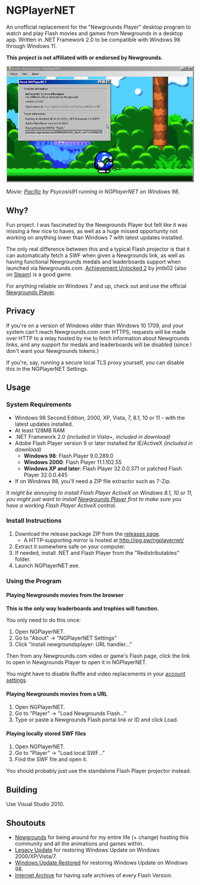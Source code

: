 # NGPlayerNET

An unofficial replacement for the "Newgrounds Player" desktop program to watch
and play Flash movies and games from Newgrounds in a desktop app. Written in
.NET Framework 2.0 to be compatible with Windows 98 through Windows 11.

**This project is not affiliated with or endorsed by Newgrounds.**

![The Flash movie "Pacific" running on NGPlayerNET on Windows 98, with the about box being displayed above it.](ReadmeImages/pacific_win98.png)

*Movie: [Pacific](https://www.newgrounds.com/portal/view/599291) by Psycosis91 running in NGPlayerNET on Windows 98.*

## Why?

Fun project. I was fascinated by the Newgrounds Player but felt like it was
missing a few nice to haves, as well as a huge missed opportunity not working
on anything lower than Windows 7 with latest updates installed.

The only real difference between this and a typical Flash projector is that it
can automatically fetch a SWF when given a Newgrounds link, as well as having
functional Newgrounds medals and leaderboards support when launched via
Newgrounds.com. [Achievement Unlocked 2](https://www.newgrounds.com/portal/view/553791)
by jmtb02 (also on [Steam](https://store.steampowered.com/app/2274110/)) is a
good game.

For anything reliable on Windows 7 and up, check out and use the official
[Newgrounds Player](https://www.newgrounds.com/flash/player).

## Privacy

If you're on a version of Windows older than Windows 10 1709, and your system
can't reach Newgrounds.com over HTTPS, requests will be made over HTTP to a
relay hosted by me to fetch information about Newgrounds links, and any support
for medals and leaderboards will be disabled (since I don't want your Newgrounds
tokens.)

If you're, say, running a secure local TLS proxy yourself, you can disable this
in the NGPlayerNET Settings.

## Usage

### System Requirements

- Windows 98 Second Edition, 2000, XP, Vista, 7, 8.1, 10 or 11 - with the latest
  updates installed.
- At least 128MB RAM
- .NET Framework 2.0 *(included in Vista+, included in download)*
- Adobe Flash Player version 9 or later installed for IE/ActiveX *(included in download)*
   - **Windows 98**: Flash Player 9.0.289.0
   - **Windows 2000**: Flash Player 11.1.102.55
   - **Windows XP and later**: Flash Player 32.0.0.371 or patched Flash Player 32.0.0.445
- If on Windows 98, you'll need a ZIP file extractor such as 7-Zip.

*It might be annoying to install Flash Player ActiveX on Windows 8.1, 10 or 11,
you might just want to install [Newgrounds Player](https://www.newgrounds.com/flash/player)
first to make sure you have a working Flash Player ActiveX control.*

### Install Instructions

1. Download the release package ZIP from the [releases page](https://github.com/InvoxiPlayGames/NGPlayerNET/releases).
    - A HTTP-supporting mirror is hosted at http://ipg.pw/ngplayernet/
2. Extract it somewhere safe on your computer.
3. If needed, install .NET and Flash Player from the "Redistributables" folder.
4. Launch NGPlayerNET.exe.

### Using the Program

#### Playing Newgrounds movies from the browser

**This is the only way leaderboards and trophies will function.**

You only need to do this once:

1. Open NGPlayerNET.
2. Go to "About" -> "NGPlayerNET Settings"
3. Click "Install newgroundsplayer: URL handler..."

Then from any Newgrounds.com video or game's Flash page, click the link to open
in Newgrounds Player to open it in NGPlayerNET.

You might have to disable Ruffle and video replacements in your
[account settings](https://www.newgrounds.com/account).

#### Playing Newgrounds movies from a URL

1. Open NGPlayerNET.
2. Go to "Player" -> "Load Newgrounds Flash..."
3. Type or paste a Newgrounds Flash portal link or ID and click Load.

#### Playing locally stored SWF files

1. Open NGPlayerNET.
2. Go to "Player" -> "Load local SWF..."
3. Find the SWF file and open it.

You should probably just use the standalone Flash Player projector instead.

## Building

Use Visual Studio 2010.

## Shoutouts

- [Newgrounds](https://www.newgrounds.com) for being around for my entire life
(+ change) hosting this community and all the animations and games within.
- [Legacy Update](https://legacyupdate.net/) for restoring Windows Update on
Windows 2000/XP/Vista/7.
- [Windows Update Restored](https://www.windowsupdaterestored.com/) for
restoring Windows Update on Windows 98.
- [Internet Archive](https://archive.org/) for having safe archives of every
Flash Version.
